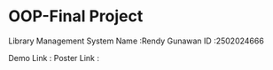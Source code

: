 # OOP-Final Project
Library Management System
Name  :Rendy Gunawan
ID    :2502024666

Demo Link    :
Poster Link  :
